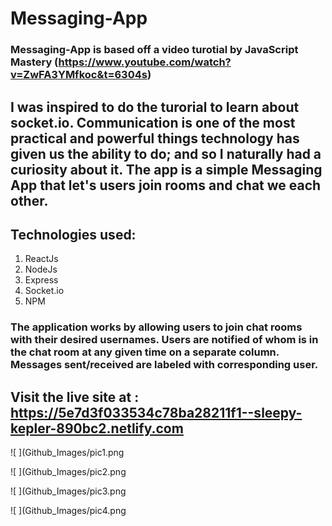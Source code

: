 # Messaging-App

### Messaging-App is based off a video turotial by JavaScript Mastery (https://www.youtube.com/watch?v=ZwFA3YMfkoc&t=6304s)
## I was inspired to do the turorial to learn about socket.io. Communication is one of the most practical and powerful things technology has given us the ability to do; and so I naturally had a curiosity about it. The app is a simple Messaging App that let's users join rooms and chat we each other. 

## Technologies used:
1. ReactJs
2. NodeJs
3. Express
4. Socket.io
5. NPM

### The application works by allowing users to join chat rooms with their desired usernames. Users are notified of whom is in the chat room at any given time on a separate column. Messages sent/received are labeled with corresponding user.

## Visit the live site at : https://5e7d3f033534c78ba28211f1--sleepy-kepler-890bc2.netlify.com


![ ](Github_Images/pic1.png


![ ](Github_Images/pic2.png


![ ](Github_Images/pic3.png


![ ](Github_Images/pic4.png